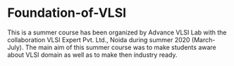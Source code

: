 # Foundation-of-VLSI
This is a summer course has been organized by Advance VLSI Lab with the collaboration VLSI Expert Pvt. Ltd., Noida during summer 2020 (March-July). The main aim of this summer course was to make students aware about VLSI domain as well as to make then industry ready.
